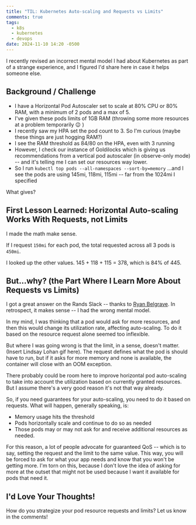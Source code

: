 ```yaml
---
title: "TIL: Kubernetes Auto-scaling and Requests vs Limits"
comments: true
tags:
  - k8s
  - kubernetes
  - devops
date: 2024-11-10 14:20 -0500
---
```

I recently revised an incorrect mental model I had about Kubernetes as part of a strange experience, and I figured I'd share here in case it helps someone else. 

## Background / Challenge

* I have a Horizontal Pod Autoscaler set to scale at 80% CPU or 80% RAM, with a minimum of 2 pods and a max of 5.
* I've given these pods limits of 1GB RAM (throwing some more resources at a problem temporarily :wink: )
* I recently saw my HPA set the pod count to 3. So I'm curious (maybe these things are just hogging RAM?)
* I see the RAM threshold as 84/80 on the HPA, even with 3 running
* However, I check our instance of Goldilocks which is giving us recommendations from a vertical pod autoscaler (in observe-only mode) -- and it's telling me I can set our resources way lower.
* So I run `kubectl top pods --all-namespaces --sort-by=memory`
 ...and I see the pods are using 145mi, 118mi, 115mi -- far from the 1024mi I specified

What gives?

## First Lesson Learned: Horizontal Auto-scaling Works With Requests, not Limits

I made the math make sense.

If I request `150mi` for each pod, the total requested across all 3 pods is `450mi`.

I looked up the other values. 145 + 118 + 115 = 378, which is 84% of 445.

## But...why? (the Part Where I Learn More About Requests vs Limits)

I got a great answer on the Rands Slack -- thanks to [Ryan Belgrave](https://linkedin.com/in/rbelgrave). In retrospect, it makes sense -- I had the wrong mental model.

In my mind, I was thinking that a pod would ask for more resources, and then this would change its utilization rate, affecting auto-scaling. To do it based on the resource request alone seemed too inflexible.

But where I was going wrong is that the limit, in a sense, doesn't matter. (Insert Lindsay Lohan gif here). The request defines what the pod is should have to run, but if it asks for more memory and none is available, the container will close with an OOM exception.

There probably could be room here to improve horizontal pod auto-scaling to take into account the utilization based on currently granted resources. But I assume there's a very good reason it's not that way already.

So, if you need guarantees for your auto-scaling, you need to do it based on requests. What will happen, generally speaking, is:

* Memory usage hits the threshold
* Pods horizontally scale and continue to do so as needed
* Those pods may or may not ask for and receive additional resources as needed.

For this reason, a lot of people advocate for guaranteed QoS -- which is to say, setting the request and the limit to the same value. This way, you will be forced to ask for what your app needs and know that you won't be getting more. I'm torn on this, because I don't love the idea of asking for more at the outset that might not be used because I want it available for pods that need it.

## I'd Love Your Thoughts!

How do you strategize your pod resource requests and limits? Let us know in the comments!
